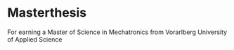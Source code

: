 # Masterthesis

For earning a Master of Science in Mechatronics from Vorarlberg University of Applied Science
